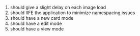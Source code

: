1. should give a slight delay on each image load
2. should IIFE the application to minimize namespacing issues
3. should have a new card mode
4. should have a edit mode
5. should have a view mode
